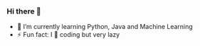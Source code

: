 ### Hi there 👋

- 🌱 I’m currently learning Python, Java and Machine Learning
- ⚡ Fun fact: I 💖 coding but very lazy


